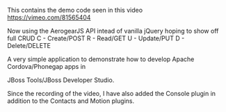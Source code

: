 This contains the demo code seen in this video
https://vimeo.com/81565404

Now using the AerogearJS API intead of vanilla jQuery
hoping to show off full CRUD
C - Create/POST
R - Read/GET
U - Update/PUT
D - Delete/DELETE

A very simple application to demonstrate how to develop Apache Cordova/Phonegap apps in 

JBoss Tools/JBoss Developer Studio.  

Since the recording of the video, I have also added the Console plugin in addition to the 
Contacts and Motion plugins.

